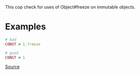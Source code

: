 
This cop check for uses of Object#freeze on immutable objects.

# Examples

```ruby
# bad
CONST = 1.freeze

# good
CONST = 1
```

[Source](http://www.rubydoc.info/gems/rubocop/RuboCop/Cop/Style/RedundantFreeze)